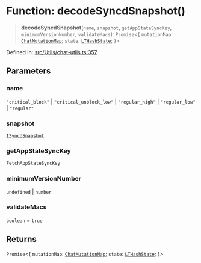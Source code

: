 # Function: decodeSyncdSnapshot()

> **decodeSyncdSnapshot**(`name`, `snapshot`, `getAppStateSyncKey`, `minimumVersionNumber`, `validateMacs`): `Promise`\<\{ `mutationMap`: [`ChatMutationMap`](../type-aliases/ChatMutationMap.md); `state`: [`LTHashState`](../type-aliases/LTHashState.md); \}\>

Defined in: [src/Utils/chat-utils.ts:357](https://github.com/WhiskeySockets/Baileys/blob/2fdabb7f387029b680a2c5e056c7022c25b0f110/src/Utils/chat-utils.ts#L357)

## Parameters

### name

`"critical_block"` | `"critical_unblock_low"` | `"regular_high"` | `"regular_low"` | `"regular"`

### snapshot

[`ISyncdSnapshot`](../namespaces/proto/interfaces/ISyncdSnapshot.md)

### getAppStateSyncKey

`FetchAppStateSyncKey`

### minimumVersionNumber

`undefined` | `number`

### validateMacs

`boolean` = `true`

## Returns

`Promise`\<\{ `mutationMap`: [`ChatMutationMap`](../type-aliases/ChatMutationMap.md); `state`: [`LTHashState`](../type-aliases/LTHashState.md); \}\>
